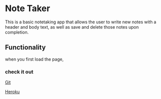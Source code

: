 # Note Taker
This is a basic notetaking app that allows the user to write new notes with a 
header and body text, as well as save and delete those notes upon completion.

## Functionality
when you first load the page, 


### check it out 

[Git](https://github.com/Nick-code92/Note-Taker)

[Heroku](https://afternoon-spire-95129.herokuapp.com)
